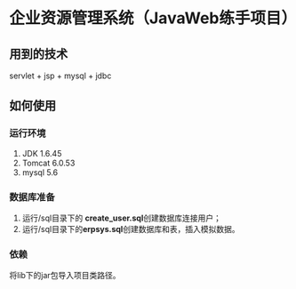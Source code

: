 # 企业资源管理系统（JavaWeb练手项目）

## 用到的技术
servlet + jsp + mysql + jdbc

## 如何使用

### 运行环境
1. JDK 1.6.45
2. Tomcat 6.0.53
3. mysql 5.6

### 数据库准备
1. 运行/sql目录下的 **create_user.sql**创建数据库连接用户；
2. 运行/sql目录下的**erpsys.sql**创建数据库和表，插入模拟数据。

### 依赖
将lib下的jar包导入项目类路径。


